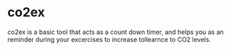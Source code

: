 co2ex
=====

co2ex is a basic tool that acts as a count down timer, and helps you as an reminder during your excercises to increase tollearnce to CO2 levels.
